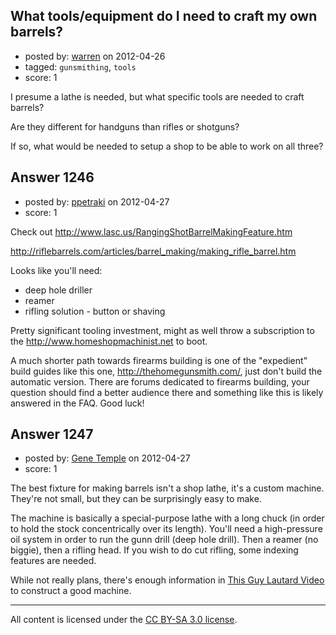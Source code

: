 ## What tools/equipment do I need to craft my own barrels?

- posted by: [warren](https://stackexchange.com/users/-1/143-warren) on 2012-04-26
- tagged: `gunsmithing`, `tools`
- score: 1

<p>I presume a lathe is needed, but what specific tools are needed to craft barrels?</p>

<p>Are they different for handguns than rifles or shotguns?</p>

<p>If so, what would be needed to setup a shop to be able to work on all three?</p>



## Answer 1246

- posted by: [ppetraki](https://stackexchange.com/users/-1/380-ppetraki) on 2012-04-27
- score: 1

<p>Check out
<a href="http://www.lasc.us/RangingShotBarrelMakingFeature.htm" rel="nofollow">http://www.lasc.us/RangingShotBarrelMakingFeature.htm</a></p>

<p><a href="http://riflebarrels.com/articles/barrel_making/making_rifle_barrel.htm" rel="nofollow">http://riflebarrels.com/articles/barrel_making/making_rifle_barrel.htm</a></p>

<p>Looks like you'll need:</p>

<ul>
<li>deep hole driller</li>
<li>reamer</li>
<li>rifling solution - button or shaving</li>
</ul>

<p>Pretty significant tooling investment, might as well throw a subscription
to the <a href="http://www.homeshopmachinist.net" rel="nofollow">http://www.homeshopmachinist.net</a>  to boot.</p>

<p>A much shorter path towards firearms building is one of the "expedient"  build guides like this one, <a href="http://thehomegunsmith.com/" rel="nofollow">http://thehomegunsmith.com/</a>, just don't build the automatic version. There are forums dedicated to firearms building, your question should find a better audience there and something like this is likely answered in the FAQ. Good luck!</p>



## Answer 1247

- posted by: [Gene Temple](https://stackexchange.com/users/-1/254-gene-temple) on 2012-04-27
- score: 1

<p>The best fixture for making barrels isn't a shop lathe, it's a custom machine.  They're not small, but they can be surprisingly easy to make.  </p>

<p>The machine is basically a special-purpose lathe with a long chuck (in order to hold the stock concentrically over its length).  You'll need a high-pressure oil system in order to run the gunn drill (deep hole drill).  Then a reamer (no biggie), then a rifling head.  If you wish to do cut rifling, some indexing features are needed.</p>

<p>While not really plans, there's enough information in <a href="http://lautard.com/rmv.htm" rel="nofollow">This Guy Lautard Video</a> to construct a good machine.  </p>




---

All content is licensed under the [CC BY-SA 3.0 license](https://creativecommons.org/licenses/by-sa/3.0/).
